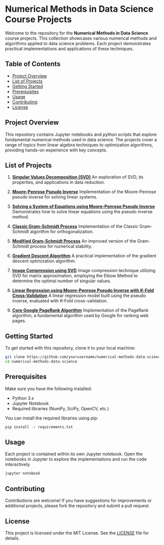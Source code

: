 # Numerical Methods in Data Science Course Projects

Welcome to the repository for the **Numerical Methods in Data Science** course projects. This collection showcases various numerical methods and algorithms applied to data science problems. Each project demonstrates practical implementations and applications of these techniques.

## Table of Contents

- [Project Overview](#project-overview)
- [List of Projects](#list-of-projects)
- [Getting Started](#getting-started)
- [Prerequisites](#prerequisites)
- [Usage](#usage)
- [Contributing](#contributing)
- [License](#license)

## Project Overview

This repository contains Jupyter notebooks and python scripts that explore fundamental numerical methods used in data science. The projects cover a range of topics from linear algebra techniques to optimization algorithms, providing hands-on experience with key concepts.

## List of Projects

1. [**Singular Values Decomposition (SVD)**](./notebooks/svd_nb.ipynb)
   An exploration of SVD, its properties, and applications in data reduction.

2. [**Moore-Penrose Pseudo Inverse**](./notebooks/mppseudoinv_nb.ipynb)
   Implementation of the Moore-Penrose pseudo inverse for solving linear systems.

3. [**Solving a System of Equations using Moore-Penrose Pseudo Inverse**](./notebooks/system_of_equation_solver_mppi_nb.ipynb)
   Demonstrates how to solve linear equations using the pseudo inverse method.

4. [**Classic Gram-Schmidt Process**](./notebooks/classic_gram_schmidt_nb.ipynb)
   Implementation of the Classic Gram-Schmidt algorithm for orthogonalization.

5. [**Modified Gram-Schmidt Process**](./notebooks/modified_gram_schmidt_nb.ipynb)
   An improved version of the Gram-Schmidt process for numerical stability.

6. [**Gradient Descent Algorithm**](./notebooks/gradient_decent_nb.ipynb)
   A practical implementation of the gradient descent optimization algorithm.

7. [**Image Compression using SVD**](./notebooks/image_svd_nb.ipynb)
   Image compression technique utilizing SVD for matrix approximation, employing the Elbow Method to determine the optimal number of singular values.

8. [**Linear Regression using Moore-Penrose Pseudo Inverse with K-Fold Cross-Validation**](./blob/main/notebooks/linear_regression_nb.ipynb)
   A linear regression model built using the pseudo inverse, evaluated with K-Fold cross-validation.

9. [**Core Google PageRank Algorithm**](./notebooks/page_rank_nb.ipynb)
   Implementation of the PageRank algorithm, a fundamental algorithm used by Google for ranking web pages.

## Getting Started

To get started with this repository, clone it to your local machine:

```bash
git clone https://github.com/yourusername/numerical-methods-data-science.git
cd numerical-methods-data-science
```

## Prerequisites

Make sure you have the following installed:

- Python 3.x
- Jupyter Notebook
- Required libraries (NumPy, SciPy, OpenCV, etc.)

You can install the required libraries using pip:

```bash
pip install -r requirements.txt
```

## Usage

Each project is contained within its own Jupyter notebook. Open the notebooks in Jupyter to explore the implementations and run the code interactively.

```bash
jupyter notebook
```

## Contributing

Contributions are welcome! If you have suggestions for improvements or additional projects, please fork the repository and submit a pull request.

## License

This project is licensed under the MIT License. See the [LICENSE](LICENSE) file for details.
